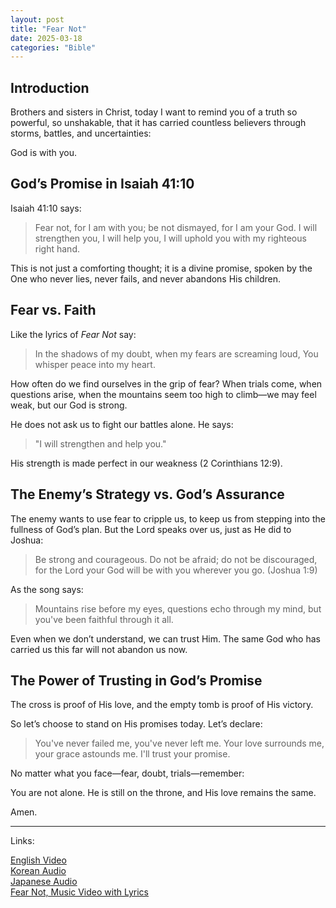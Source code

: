 ```yaml
---
layout: post
title: "Fear Not"
date: 2025-03-18
categories: "Bible"
---
```

## Introduction  
Brothers and sisters in Christ, today I want to remind you of a truth so powerful, so unshakable, that it has carried countless believers through storms, battles, and uncertainties:  

God is with you.  

## God’s Promise in Isaiah 41:10  
Isaiah 41:10 says:  

> Fear not, for I am with you; be not dismayed, for I am your God. I will strengthen you, I will help you, I will uphold you with my righteous right hand.  

This is not just a comforting thought; it is a divine promise, spoken by the One who never lies, never fails, and never abandons His children.  

## Fear vs. Faith  
Like the lyrics of *Fear Not* say:  

> In the shadows of my doubt, when my fears are screaming loud, You whisper peace into my heart.  

How often do we find ourselves in the grip of fear? When trials come, when questions arise, when the mountains seem too high to climb—we may feel weak, but our God is strong.  

He does not ask us to fight our battles alone. He says:  

> "I will strengthen and help you."  

His strength is made perfect in our weakness (2 Corinthians 12:9).  

## The Enemy’s Strategy vs. God’s Assurance  
The enemy wants to use fear to cripple us, to keep us from stepping into the fullness of God’s plan. But the Lord speaks over us, just as He did to Joshua:  

> Be strong and courageous. Do not be afraid; do not be discouraged, for the Lord your God will be with you wherever you go. (Joshua 1:9)  

As the song says:  

> Mountains rise before my eyes, questions echo through my mind, but you've been faithful through it all.  

Even when we don’t understand, we can trust Him. The same God who has carried us this far will not abandon us now.  

## The Power of Trusting in God’s Promise  
The cross is proof of His love, and the empty tomb is proof of His victory.  

So let’s choose to stand on His promises today. Let’s declare:  

> You've never failed me, you've never left me. Your love surrounds me, your grace astounds me. I'll trust your promise.  

No matter what you face—fear, doubt, trials—remember:  

You are not alone. He is still on the throne, and His love remains the same.  

Amen.  
  
-------  
  
Links:  
  
[English Video](https://youtube.com/shorts/nnTOBB41iV4?si=6Szqxr95KN0Ig5Z5)  
[Korean Audio](/assets/audio/WoE_Fear_Not_based_on_Isaiah_41_10_KO.mp3)  
[Japanese Audio](/assets/audio/WoE_Fear_Not_based_on_Isaiah_41_10_JP.mp3)  
[Fear Not, Music Video with Lyrics](https://youtu.be/oMuCZPgZG4I)